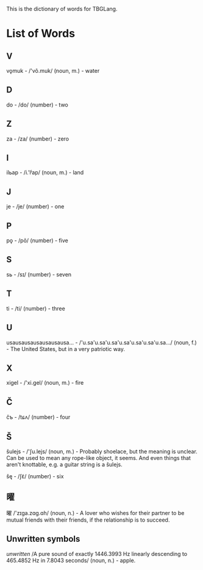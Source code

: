 This is the dictionary of words for TBGLang.

# List of Words

## V

vǫmuk - /'võ.muk/ (noun, m.) - water

## D

do - /do/ (number) - two

## Z

za - /za/ (number) - zero

## I

ilьap - /i.'lʲap/ (noun, m.) - land

## J

je - /je/ (number) - one

## P

pǫ - /põ/ (number) - five

## S

sь - /sɪ/ (number) - seven

## T

ti - /ti/ (number) - three

## U

usausausausausausausa... - /'u.sa'u.sa'u.sa'u.sa'u.sa'u.sa'u.sa.../ (noun, f.) - The United States, but in a very patriotic way.

## X

xigel - /'xi.gel/ (noun, m.) - fire

## Č

čъ - /tɕʌ/ (number) - four

## Š

šulejs - /'ʃu.lejs/ (noun, m.) - Probably shoelace, but the meaning is unclear. Can be used to mean any rope-like object, it seems. And even things that aren't knottable, e.g. a guitar string is a šulejs.

šę - /ʃɛ̃/ (number) - six

## 曜

曜 /'zɪga.zɑg.ɑh/ (noun, n.) - A lover who wishes for their partner to be mutual friends with their friends, if the relationship is to succeed.

## Unwritten symbols

*unwritten* /A pure sound of exactly 1446.3993 Hz linearly descending to 465.4852 Hz in 7.8043 seconds/ (noun, n.) - apple.
